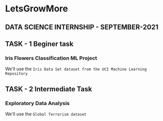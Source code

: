 # LetsGrowMore
## DATA SCIENCE INTERNSHIP - SEPTEMBER-2021

## TASK - 1 Beginer task
### Iris Flowers Classification ML Project
 
We'll use the ```Iris Data Set dataset from the UCI Machine Learning Repository```

## TASK - 2 Intermediate Task 
### Exploratory Data Analysis

We'll use the ```Global Terrorism dataset```
